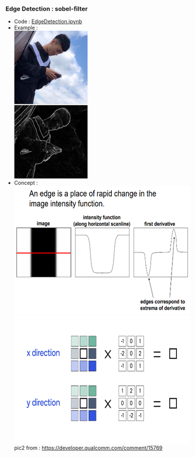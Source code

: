 ### Edge Detection : sobel-filter 

* Code : [EdgeDetection.ipynb](https://github.com/aaron851113/ComputerVision/blob/master/EdgeDetection/EdgeDetection.ipynb)
* Example : <br />
<img src="https://github.com/aaron851113/ComputerVision/blob/master/EdgeDetection/photo.jpg" width="200" height="200" /><br />
<img src="https://github.com/aaron851113/ComputerVision/blob/master/EdgeDetection/output.jpg" width="200" height="200" /><br />
* Concept : <br />
<img src="https://github.com/aaron851113/ComputerVision/blob/master/EdgeDetection/photo/sobel_0.png" width="600" height="350" /> <br />
<img src="https://github.com/aaron851113/ComputerVision/blob/master/EdgeDetection/photo/sobel_1.png" width="600" height="350" /> <br />
pic2 from : https://developer.qualcomm.com/comment/15769

